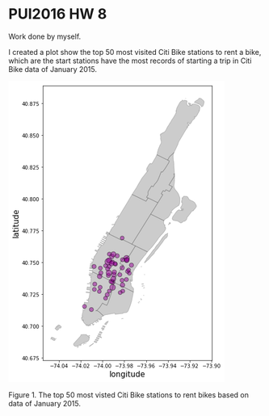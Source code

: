 # PUI2016 HW 8

Work done by myself.

I created a plot show the top 50 most visited Citi Bike stations to rent a bike, which are the start stations have the most records of starting a trip in Citi Bike data of January 2015.

![Alt text](plot_fl1210.png)

Figure 1. The top 50 most visted Citi Bike stations to rent bikes based on data of January 2015.